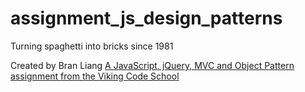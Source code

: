 # assignment_js_design_patterns
Turning spaghetti into bricks since 1981

Created by Bran Liang
[A JavaScript, jQuery, MVC and Object Pattern assignment from the Viking Code School](http://www.vikingcodeschool.com)
